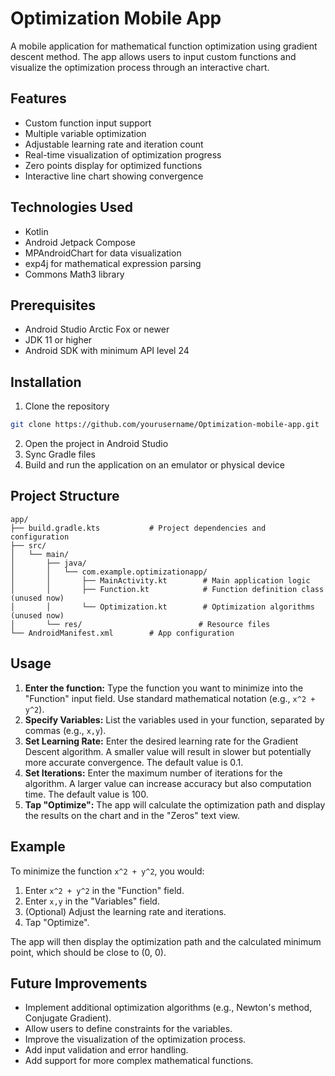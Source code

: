 # Optimization Mobile App

A mobile application for mathematical function optimization using gradient descent method. The app allows users to input custom functions and visualize the optimization process through an interactive chart.

## Features

- Custom function input support
- Multiple variable optimization
- Adjustable learning rate and iteration count
- Real-time visualization of optimization progress
- Zero points display for optimized functions
- Interactive line chart showing convergence

## Technologies Used

- Kotlin
- Android Jetpack Compose
- MPAndroidChart for data visualization
- exp4j for mathematical expression parsing
- Commons Math3 library

## Prerequisites

- Android Studio Arctic Fox or newer
- JDK 11 or higher
- Android SDK with minimum API level 24

## Installation

1. Clone the repository
```bash
git clone https://github.com/yourusername/Optimization-mobile-app.git
```
2. Open the project in Android Studio
3. Sync Gradle files
4. Build and run the application on an emulator or physical device

## Project Structure

```
app/
├── build.gradle.kts           # Project dependencies and configuration
├── src/
│   └── main/
│       ├── java/
│       │   └── com.example.optimizationapp/
│       │       ├── MainActivity.kt        # Main application logic
│       │       ├── Function.kt            # Function definition class (unused now)
│       │       └── Optimization.kt        # Optimization algorithms (unused now)
│       └── res/                          # Resource files
└── AndroidManifest.xml        # App configuration
```

## Usage

1. **Enter the function:** Type the function you want to minimize into the "Function" input field. Use standard mathematical notation (e.g., `x^2 + y^2`).
2. **Specify Variables:** List the variables used in your function, separated by commas (e.g., `x,y`).
3. **Set Learning Rate:** Enter the desired learning rate for the Gradient Descent algorithm. A smaller value will result in slower but potentially more accurate convergence.  The default value is 0.1.
4. **Set Iterations:** Enter the maximum number of iterations for the algorithm. A larger value can increase accuracy but also computation time.  The default value is 100.
5. **Tap "Optimize":**  The app will calculate the optimization path and display the results on the chart and in the "Zeros" text view.

## Example

To minimize the function  `x^2 + y^2`, you would:

1. Enter `x^2 + y^2` in the "Function" field.
2. Enter `x,y` in the "Variables" field.
3. (Optional) Adjust the learning rate and iterations.
4. Tap "Optimize".

The app will then display the optimization path and the calculated minimum point, which should be close to (0, 0).

## Future Improvements

* Implement additional optimization algorithms (e.g., Newton's method, Conjugate Gradient).
* Allow users to define constraints for the variables.
* Improve the visualization of the optimization process.
* Add input validation and error handling.
* Add support for more complex mathematical functions.
